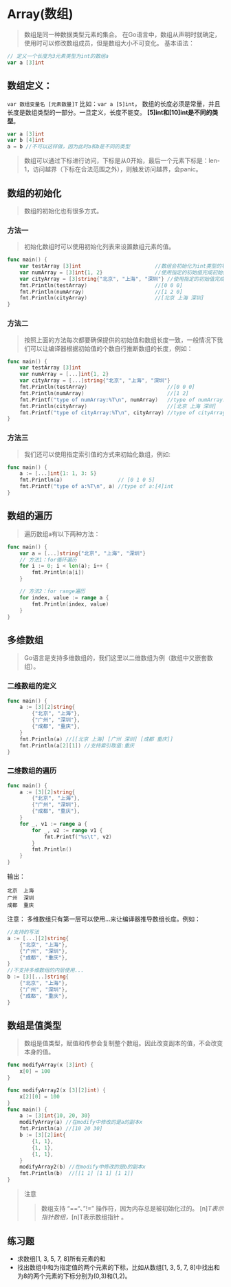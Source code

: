 # Array(数组)
>数组是同一种数据类型元素的集合。 在Go语言中，数组从声明时就确定，使用时可以修改数组成员，但是数组大小不可变化。 基本语法：
```go
// 定义一个长度为3元素类型为int的数组a
var a [3]int
```
## 数组定义：
`
var 数组变量名 [元素数量]T
`
比如：`var a [5]int`， 数组的长度必须是常量，并且长度是数组类型的一部分。一旦定义，长度不能变。 **[5]int和[10]int是不同的类型**。

```go
var a [3]int
var b [4]int
a = b //不可以这样做，因为此时a和b是不同的类型
```
>数组可以通过下标进行访问，下标是从0开始，最后一个元素下标是：len-1，访问越界（下标在合法范围之外），则触发访问越界，会panic。

## 数组的初始化
>数组的初始化也有很多方式。
### 方法一
>初始化数组时可以使用初始化列表来设置数组元素的值。
```go
func main() {
	var testArray [3]int                        //数组会初始化为int类型的零值
	var numArray = [3]int{1, 2}                 //使用指定的初始值完成初始化
	var cityArray = [3]string{"北京", "上海", "深圳"} //使用指定的初始值完成初始化
	fmt.Println(testArray)                      //[0 0 0]
	fmt.Println(numArray)                       //[1 2 0]
	fmt.Println(cityArray)                      //[北京 上海 深圳]
}
```
### 方法二
>按照上面的方法每次都要确保提供的初始值和数组长度一致，一般情况下我们可以让编译器根据初始值的个数自行推断数组的长度，例如：
```go
func main() {
	var testArray [3]int
	var numArray = [...]int{1, 2}
	var cityArray = [...]string{"北京", "上海", "深圳"}
	fmt.Println(testArray)                          //[0 0 0]
	fmt.Println(numArray)                           //[1 2]
	fmt.Printf("type of numArray:%T\n", numArray)   //type of numArray:[2]int
	fmt.Println(cityArray)                          //[北京 上海 深圳]
	fmt.Printf("type of cityArray:%T\n", cityArray) //type of cityArray:[3]string
}
```
### 方法三
>我们还可以使用指定索引值的方式来初始化数组，例如:
```go
func main() {
	a := [...]int{1: 1, 3: 5}
	fmt.Println(a)                  // [0 1 0 5]
	fmt.Printf("type of a:%T\n", a) //type of a:[4]int
}
```

## 数组的遍历
>遍历数组a有以下两种方法：
```go
func main() {
	var a = [...]string{"北京", "上海", "深圳"}
	// 方法1：for循环遍历
	for i := 0; i < len(a); i++ {
		fmt.Println(a[i])
	}

	// 方法2：for range遍历
	for index, value := range a {
		fmt.Println(index, value)
	}
}
```
## 多维数组
>Go语言是支持多维数组的，我们这里以二维数组为例（数组中又嵌套数组）。
### 二维数组的定义
```go
func main() {
	a := [3][2]string{
		{"北京", "上海"},
		{"广州", "深圳"},
		{"成都", "重庆"},
	}
	fmt.Println(a) //[[北京 上海] [广州 深圳] [成都 重庆]]
	fmt.Println(a[2][1]) //支持索引取值:重庆
}
```
### 二维数组的遍历
```go
func main() {
	a := [3][2]string{
		{"北京", "上海"},
		{"广州", "深圳"},
		{"成都", "重庆"},
	}
	for _, v1 := range a {
		for _, v2 := range v1 {
			fmt.Printf("%s\t", v2)
		}
		fmt.Println()
	}
}
```
输出：
```shell
北京	上海	
广州	深圳	
成都	重庆	
```
注意： 多维数组只有第一层可以使用...来让编译器推导数组长度。例如：
```go
//支持的写法
a := [...][2]string{
	{"北京", "上海"},
	{"广州", "深圳"},
	{"成都", "重庆"},
}
//不支持多维数组的内层使用...
b := [3][...]string{
	{"北京", "上海"},
	{"广州", "深圳"},
	{"成都", "重庆"},
}
```
## 数组是值类型
>数组是值类型，赋值和传参会复制整个数组。因此改变副本的值，不会改变本身的值。

```go
func modifyArray(x [3]int) {
	x[0] = 100
}

func modifyArray2(x [3][2]int) {
	x[2][0] = 100
}
func main() {
	a := [3]int{10, 20, 30}
	modifyArray(a) //在modify中修改的是a的副本x
	fmt.Println(a) //[10 20 30]
	b := [3][2]int{
		{1, 1},
		{1, 1},
		{1, 1},
	}
	modifyArray2(b) //在modify中修改的是b的副本x
	fmt.Println(b)  //[[1 1] [1 1] [1 1]]
}
```
>注意
> >数组支持 “==“、”!=” 操作符，因为内存总是被初始化过的。
[n]*T表示指针数组，*[n]T表示数组指针 。

## 练习题
- 求数组[1, 3, 5, 7, 8]所有元素的和
- 找出数组中和为指定值的两个元素的下标，比如从数组[1, 3, 5, 7, 8]中找出和为8的两个元素的下标分别为(0,3)和(1,2)。














